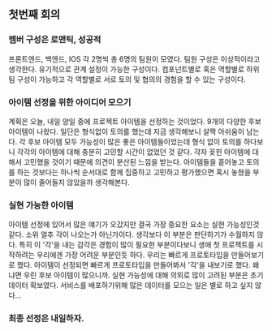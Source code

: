 ## 첫번째 회의
### 멤버 구성은 로맨틱, 성공적
 프론트엔드, 백엔드, IOS 각 2명씩 총 6명의 팀원이 모였다. 팀원 구성은 이상적이라고 생각한다. 유기적으로 관계 설정이 가능한 구성이다. 컴포넌트별로 혹은 역할별로 하위 팀 구성이 가능하고 각 역할별로 서로 토의 및 협의의 경험을 할 수 있는 구성이다.
 
### 아이템 선정을 위한 아이디어 모으기
  계획은 오늘, 내일 양일 중에 프로젝트 아이템을 선정하는 것이었다. 9개의 다양한 후보 아이템이 나왔다. 일단은 형식없이 토의를 했는데 지금 생각해보니 살짝 아쉬움이 남는다. 각 후보 아이템 모두 가능성이 많은 좋은 아이템들이었는데 형식 없이 토의를 하다보니 각각의 아이템에 대해 충분히 고민할 시간이 없었던 것 같다. 각자 꽂힌 아이템에 대해서 고민했을 것이기 때문에 의견이 분산된 느낌을 받는다. 아이템들을 흩어놓고 토의를 하는 것보다는 하나씩 순서대로 함께 집중하고 고민하고 평가했으면 혹시 놓쳤을 부분이 많이 줄어들지 않았을까 생각해본다.
  
### 실현 가능한 아이템
 아이템 선정에 있어서 많은 얘기가 오갔지만 결국 가장 중요한 요소는 실현 가능성인것 같다. 소위 얼추 각이 나오는가 아닌가이다. 생각보다 이 부분은 판단하기가 수월하지 않다. 특히 이 '각'을 내는 감각은 경험이 많이 필요한 부분이다보니 생애 첫 프로젝트를 시작하려는 우리에겐 가장 어려운 부분인듯 하다.
 우리는 빠르게 프로토타입을 만들어보기로 했다. 아이템이 선정되면 빠르게 프로토타입을 만들어봐서 '각'을 내보기로 했다. 왜냐면 우린 후보 아이템이 많으니까.
  실현 가능성에 대해 의외로 많이 고려된 부분은 초기 데이터 확보였다. 서비스를 배포하기위해 많은 데이터를 모으는 일은 별로 하고 싶지 않다...

### 최종 선정은 내일하자.
